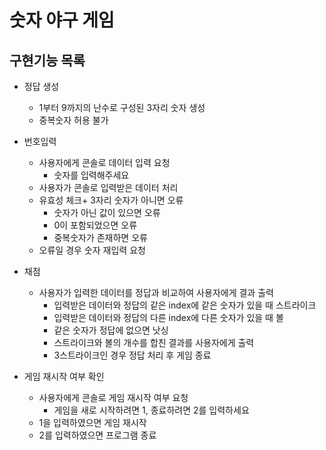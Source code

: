 # 숫자 야구 게임
## 구현기능 목록
* 정답 생성
  - 1부터 9까지의 난수로 구성된 3자리 숫자 생성 
  - 중복숫자 허용 불가

* 번호입력
  - 사용자에게 콘솔로 데이터 입력 요청
    + 숫자를 입력해주세요
  - 사용자가 콘솔로 입력받은 데이터 처리
  - 유효성 체크+ 3자리 숫자가 아니면 오류
    + 숫자가 아닌 값이 있으면 오류
    + 0이 포함되었으면 오류
    + 중복숫자가 존재하면 오류
  - 오류일 경우 숫자 재입력 요청

* 채점
  - 사용자가 입력한 데이터를 정답과 비교하여 사용자에게 결과 출력
    + 입력받은 데이터와 정답의 같은 index에 같은 숫자가 있을 때 스트라이크
    + 입력받은 데이터와 정답의 다른 index에 다른 숫자가 있을 때 볼
    + 같은 숫자가 정답에 없으면 낫싱
    + 스트라이크와 볼의 개수를 합친 결과를 사용자에게 출력
    + 3스트라이크인 경우 정답 처리 후 게임 종료

* 게임 재시작 여부 확인
  - 사용자에게 콘솔로 게임 재시작 여부 요청
    + 게임을 새로 시작하려면 1, 종료하려면 2를 입력하세요
  - 1을 입력하였으면 게임 재시작
  - 2를 입력하였으면 프로그램 종료
